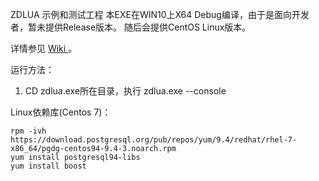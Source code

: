ZDLUA 示例和测试工程
本EXE在WIN10上X64 Debug编译，由于是面向开发者，暂未提供Release版本。
随后会提供CentOS Linux版本。

详情参见  <a href="https://github.com/ymwang78/zdlua/wiki"> Wiki </a>。

运行方法：
1. CD zdlua.exe所在目录，执行 zdlua.exe --console


Linux依赖库(Centos 7)：

    rpm -ivh https://download.postgresql.org/pub/repos/yum/9.4/redhat/rhel-7-x86_64/pgdg-centos94-9.4-3.noarch.rpm
    yum install postgresql94-libs
    yum install boost

